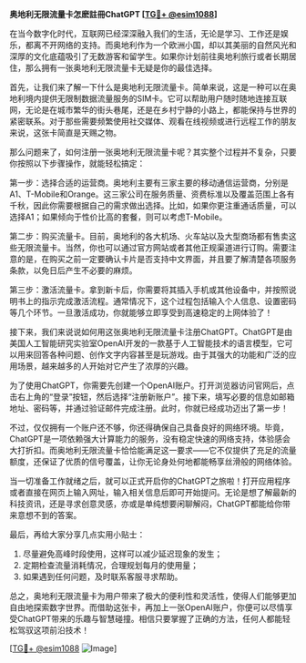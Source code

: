 **奥地利无限流量卡怎麽註冊ChatGPT [[TG💪+ @esim1088](https://t.me/s/esim1088)]**

在当今数字化时代，互联网已经深深融入我们的生活，无论是学习、工作还是娱乐，都离不开网络的支持。而奥地利作为一个欧洲小国，却以其美丽的自然风光和深厚的文化底蕴吸引了无数游客和留学生。如果你计划前往奥地利旅行或者长期居住，那么拥有一张奥地利无限流量卡无疑是你的最佳选择。

首先，让我们来了解一下什么是奥地利无限流量卡。简单来说，这是一种可以在奥地利境内提供无限制数据流量服务的SIM卡。它可以帮助用户随时随地连接互联网，无论是在城市繁华的街头巷尾，还是在乡村宁静的小路上，都能保持与世界的紧密联系。对于那些需要频繁使用社交媒体、观看在线视频或进行远程工作的朋友来说，这张卡简直是天赐之物。

那么问题来了，如何注册一张奥地利无限流量卡呢？其实整个过程并不复杂，只要你按照以下步骤操作，就能轻松搞定：

第一步：选择合适的运营商。奥地利主要有三家主要的移动通信运营商，分别是A1、T-Mobile和Orange。这三家公司在服务质量、资费标准以及覆盖范围上各有千秋，因此你需要根据自己的需求做出选择。比如，如果你更注重通话质量，可以选择A1；如果倾向于性价比高的套餐，则可以考虑T-Mobile。

第二步：购买流量卡。目前，奥地利的各大机场、火车站以及大型商场都有售卖这些无限流量卡。当然，你也可以通过官方网站或者其他正规渠道进行订购。需要注意的是，在购买之前一定要确认卡片是否支持中文界面，并且要了解清楚各项服务条款，以免日后产生不必要的麻烦。

第三步：激活流量卡。拿到新卡后，你需要将其插入手机或其他设备中，并按照说明书上的指示完成激活流程。通常情况下，这个过程包括输入个人信息、设置密码等几个环节。一旦激活成功，你就能够立即享受到高速稳定的上网体验了！

接下来，我们来说说如何用这张奥地利无限流量卡注册ChatGPT。ChatGPT是由美国人工智能研究实验室OpenAI开发的一款基于人工智能技术的语言模型，它可以用来回答各种问题、创作文字内容甚至是玩游戏。由于其强大的功能和广泛的应用场景，越来越多的人开始对它产生了浓厚的兴趣。

为了使用ChatGPT，你需要先创建一个OpenAI账户。打开浏览器访问官网后，点击右上角的“登录”按钮，然后选择“注册新账户”。接下来，填写必要的信息如邮箱地址、密码等，并通过验证邮件完成注册。此时，你就已经成功迈出了第一步！

不过，仅仅拥有一个账户还不够，你还得确保自己具备良好的网络环境。毕竟，ChatGPT是一项依赖强大计算能力的服务，没有稳定快速的网络支持，体验感会大打折扣。而奥地利无限流量卡恰恰能满足这一要求——它不仅提供了充足的流量额度，还保证了优质的信号覆盖，让你无论身处何地都能畅享丝滑般的网络体验。

当一切准备工作就绪之后，就可以正式开启你的ChatGPT之旅啦！打开应用程序或者直接在网页上输入网址，输入相关信息后即可开始提问。无论是想了解最新的科技资讯，还是寻求创意灵感，亦或是单纯想要闲聊解闷，ChatGPT都能给你带来意想不到的答案。

最后，再给大家分享几点实用小贴士：
1. 尽量避免高峰时段使用，这样可以减少延迟现象的发生；
2. 定期检查流量消耗情况，合理规划每月的使用量；
3. 如果遇到任何问题，及时联系客服寻求帮助。

总之，奥地利无限流量卡为用户带来了极大的便利性和灵活性，使得人们能够更加自由地探索数字世界。而借助这张卡，再加上一张OpenAI账户，你便可以尽情享受ChatGPT带来的乐趣与智慧碰撞。相信只要掌握了正确的方法，任何人都能轻松驾驭这项前沿技术！

[[TG💪+ @esim1088](https://t.me/s/esim1088) ![Image](https://i.postimg.cc/4NQfJmqS/Snipaste-2025-05-13-00-14-12.png)]